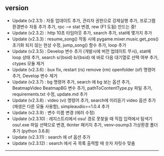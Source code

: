 ## version
- Update (v2.3.1) : 자동 업데이트 추가, 관리자 권한으로 강제실행 추가, 프로그램 환경변수 자동 추가 추가, rpc --> stat 변경, rew (F1 도됨) 만드는 중!
- Update (v2.3.2) : http 10초 타임아웃 추가, search 추가, stat에 몇가지 추가
- Update (v2.3.3) : resume_song() 작동 시에 pygame.mixer.music.get_pos() 초기화 되지 않는 현상 수정, jump_song() 함수 추가, loop 추가
- Update (v2.3.5) : Develop 변수 추가 (개발시에 버전 업데이트 무시), stat에 loop 상태 추가, search s/{bsid} b/{bsid} 에 바로 다음 대기열로 선택 여부 추가, ctypes 모듈 제거
- Update (v2.3.6) : bux fix, restart (rs) remove (rm) openfolder (of) 명령어 추가, Develop 변수 제거
- Update (v2.3.7) : bg 명령어 추가, search 에 bg 보는 옵션 추가, BeatmapVideo BeatmapBG 변수 추가, pathToContentType.py 파일 추가, requirements.txt 수정, update.md 추가
- Update (v2.3.8) : video (vi) 명령어 추가, search에 미리듣기 video 옵션 추가 (재생은 다른 모듈 사용함), simpleaudio==1.0.4 추가
- Update (v2.3.9) : 변수 이름 변경 (에러 수정)
- Update (v2.3.10) : 레지스트리에서 osu! 경로 못찾을 때 직접 입력에서 탐색기 osu!.exe 파일 선택으로 변경, tkinter 패키지 추가, venv-osump3 가상환경 폴더 추가 (python 3.6.8)
- Update (v2.3.11) : search 에 of 옵션 추가
- Update (v2.3.12) : search 에서 곡 목록 출력할 때 숫자 자릿수 맞춤
---